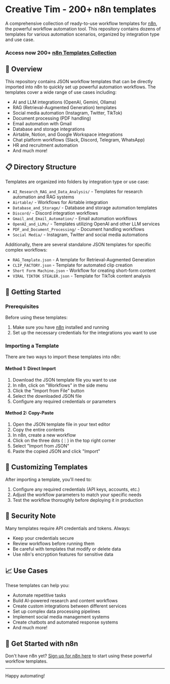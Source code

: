 # Creative Tim - 200+ n8n templates

A comprehensive collection of ready-to-use workflow templates for [n8n](https://n8n.partnerlinks.io/li6ht91ou2xx), the powerful workflow automation tool. This repository contains dozens of templates for various automation scenarios, organized by integration type and use case.

### Access now 200+ [n8n Templates Collection](https://www.creative-tim.com/product/n8n-workflow-templates-collection?ref=readme)

## 🌟 Overview

This repository contains JSON workflow templates that can be directly imported into n8n to quickly set up powerful automation workflows. The templates cover a wide range of use cases including:

- AI and LLM integrations (OpenAI, Gemini, Ollama)
- RAG (Retrieval-Augmented Generation) templates
- Social media automation (Instagram, Twitter, TikTok)
- Document processing (PDF handling)
- Email automation with Gmail
- Database and storage integrations
- Airtable, Notion, and Google Workspace integrations
- Chat platform workflows (Slack, Discord, Telegram, WhatsApp)
- HR and recruitment automation
- And much more!

## 📋 Directory Structure

Templates are organized into folders by integration type or use case:

- `AI_Research_RAG_and_Data_Analysis/` - Templates for research automation and RAG systems
- `Airtable/` - Workflows for Airtable integration
- `Database_and_Storage/` - Database and storage automation templates
- `Discord/` - Discord integration workflows
- `Gmail_and_Email_Automation/` - Email automation workflows
- `OpenAI_and_LLMs/` - Templates utilizing OpenAI and other LLM services
- `PDF_and_Document_Processing/` - Document handling workflows
- `Social Media/` - Instagram, Twitter and social media automations

Additionally, there are several standalone JSON templates for specific complex workflows:

- `RAG_Template.json` - A template for Retrieval-Augmented Generation
- `CLIP_FACTORY.json` - Template for automated clip creation
- `Short Form Machine.json` - Workflow for creating short-form content
- `VIRAL TIKTOK STEALER.json` - Template for TikTok content analysis

## 🚀 Getting Started

### Prerequisites

Before using these templates:

1. Make sure you have [n8n](https://n8n.partnerlinks.io/li6ht91ou2xx) installed and running
2. Set up the necessary credentials for the integrations you want to use

### Importing a Template

There are two ways to import these templates into n8n:

#### Method 1: Direct Import

1. Download the JSON template file you want to use
2. In n8n, click on "Workflows" in the side menu
3. Click the "Import from File" button
4. Select the downloaded JSON file
5. Configure any required credentials or parameters

#### Method 2: Copy-Paste

1. Open the JSON template file in your text editor
2. Copy the entire contents
3. In n8n, create a new workflow
4. Click on the three dots (⋮) in the top right corner
5. Select "Import from JSON"
6. Paste the copied JSON and click "Import"

## 🔧 Customizing Templates

After importing a template, you'll need to:

1. Configure any required credentials (API keys, accounts, etc.)
2. Adjust the workflow parameters to match your specific needs
3. Test the workflow thoroughly before deploying it in production

## 🔐 Security Note

Many templates require API credentials and tokens. Always:
- Keep your credentials secure
- Review workflows before running them
- Be careful with templates that modify or delete data
- Use n8n's encryption features for sensitive data

## 📈 Use Cases

These templates can help you:

- Automate repetitive tasks
- Build AI-powered research and content workflows
- Create custom integrations between different services
- Set up complex data processing pipelines
- Implement social media management systems
- Create chatbots and automated response systems
- And much more!

## 🔗 Get Started with n8n

Don't have n8n yet? [Sign up for n8n here](https://n8n.partnerlinks.io/li6ht91ou2xx) to start using these powerful workflow templates.

---

Happy automating!
